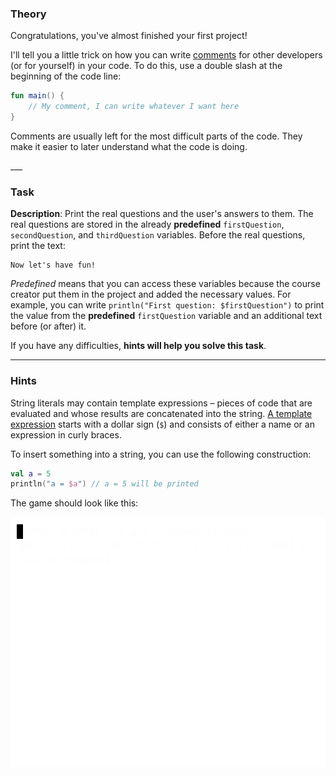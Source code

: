 ### Theory

Congratulations, you've almost finished your first project! 

<div class="hint" title="Extra theory">

I'll tell you a little trick on how you can write [comments](https://kotlinlang.org/docs/basic-syntax.html#comments)
for other developers (or for yourself) in your code.
To do this, use a double slash at the beginning of the code line:
```kotlin
fun main() {
    // My comment, I can write whatever I want here
}
```
Comments are usually left for the most difficult parts of the code.
They make it easier to later understand what the code is doing.

</div>
___

### Task

**Description**: Print the real questions and the user's answers to them. 
The real questions are stored in the already **predefined** `firstQuestion`, `secondQuestion`, and `thirdQuestion` variables.
Before the real questions, print the text: 
```text
Now let's have fun!
```

_Predefined_ means that you can access these variables 
because the course creator put them in the project and added the necessary values. 
For example, you can write `println("First question: $firstQuestion")` to print the value from the **predefined** `firstQuestion` variable and an additional text before (or after) it.

If you have any difficulties, **hints will help you solve this task**.

----

### Hints

<div class="hint" title="What does $ mean?">

String literals may contain template expressions – pieces of code that are 
evaluated and whose results are concatenated into the string. 
[A template expression](https://kotlinlang.org/docs/strings.html#string-templates) starts with a dollar sign (`$`) and consists of either a name or an expression in curly braces.

To insert something into a string, you can use the following construction:
```kotlin
val a = 5
println("a = $a") // a = 5 will be printed
```
</div>

<div class="hint" title="Game's example">

The game should look like this:

![The game's example](../../utils/src/main/resources/images/part1/first.date/game.gif "The game's example")

</div>

